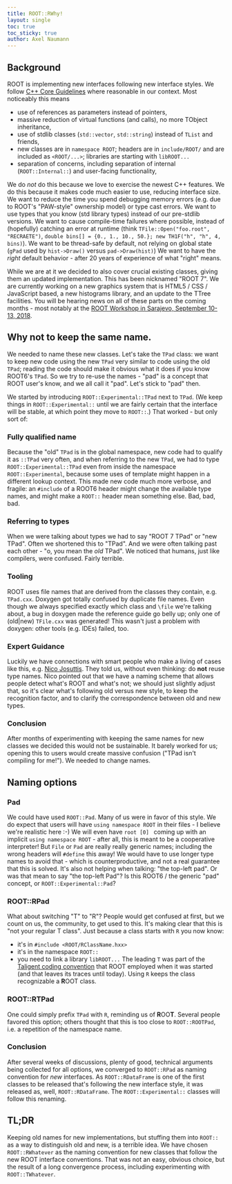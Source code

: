 ```yaml
---
title: ROOT::RWhy!
layout: single
toc: true
toc_sticky: true
author: Axel Naumann
---
```


## Background

ROOT is implementing new interfaces following new interface styles. We follow [C++ Core Guidelines](https://github.com/isocpp/CppCoreGuidelines/blob/master/CppCoreGuidelines.md) where reasonable in our context. Most noticeably this means

- use of references as parameters instead of pointers,
- massive reduction of virtual functions (and calls), no more TObject inheritance,
- use of stdlib classes (`std::vector`, `std::string`) instead of `TList` and friends,
- new classes are in `namespace ROOT`; headers are in `include/ROOT/` and are included as `<ROOT/...>`;  libraries are starting with `libROOT...`
- separation of concerns, including separation of internal (`ROOT::Internal::`) and user-facing functionality,

We do *not* do this because we love to exercise the newest C++ features.
We do this because it makes code much easier to use, reducing interface size.
We want to reduce the time you spend debugging memory errors (e.g. due to ROOT's "PAW-style" ownership model) or type cast errors.
We want to use types that you know (std library types) instead of our pre-stdlib versions.
We want to cause compile-time failures where possible, instead of (hopefully) catching an error at runtime (think `TFile::Open("foo.root", "RECRAETE")`, `double bins[] = {0., 1., 10., 50.}; new TH1F("h", "h", 4, bins)`).
We want to be thread-safe by default, not relying on global state (`gPad` used by `hist->Draw()` versus `pad->Draw(hist)`)
We want to have the *right* default behavior - after 20 years of experience of what "right" means.

While we are at it we decided to also cover crucial existing classes, giving them an updated implementation. This has been nicknamed "ROOT 7".
We are currently working on a new graphics system that is HTML5 / CSS / JavaScript based, a new histograms library, and an update to the TTree facilities.
You will be hearing news on all of these parts on the coming months - most notably at the [ROOT Workshop in Sarajevo, September 10-13, 2018](https://cern.ch/root2018).

## Why not to keep the same name.

We needed to name these new classes. Let's take the `TPad` class: we want to keep new code using the new `TPad` very similar to code using the old `TPad`; reading the code should make it obvious what it does if you know ROOT6's `TPad`.
So we try to re-use the names - "pad" is a concept that ROOT user's know, and we all call it "pad". Let's stick to "pad" then.

We started by introducing `ROOT::Experimental::TPad` next to `TPad`. (We keep things in `ROOT::Experimental::` until we are fairly certain that the interface will be stable, at which point they move to `ROOT::`.)
That worked - but only sort of:

### Fully qualified name

Because the "old" `TPad` is in the global namespace, new code had to qualify it as `::TPad` very often, and when referring to the new `TPad`, we had to type `ROOT::Experimental::TPad` even from inside the namespace `ROOT::Experimental`, because some uses of template might happen in a different lookup context.
This made new code much more verbose, and fragile: an `#include` of a ROOT6 header might change the available type names, and might make a `ROOT::` header mean something else. Bad, bad, bad.

### Referring to types

When we were talking about types we had to say "ROOT 7 TPad" or "new TPad". Often we shortened this to "TPad". And we were often talking past each other - "o, you mean the *old* TPad".
We noticed that humans, just like compilers, were confused. Fairly terrible.

### Tooling

ROOT uses file names that are derived from the classes they contain, e.g. `TPad.cxx`. Doxygen
got totally confused by duplicate file names. Even though we always specified exactly which
class and `\file` we're talking about, a bug in doxygen made the reference guide go belly up;
only one of (old|new) `TFile.cxx` was generated! This wasn't just a problem with doxygen:
other tools (e.g. IDEs) failed, too.

### Expert Guidance

Luckily we have connections with smart people who make a living of cases like this, e.g. [Nico Josuttis](http://www.josuttis.com/).
They told us, without even thinking: do **not** reuse type names.
Nico pointed out that we have a naming scheme that allows people detect what's ROOT and what's not; we should just slightly adjust that, so it's clear what's following old versus new style, to keep the recognition factor, and to clarify the correspondence between old and new types.

### Conclusion

After months of experimenting with keeping the same names for new classes we decided this would not be sustainable.
It barely worked for us; opening this to users would create massive confusion ("TPad isn't compiling for me!").
We needed to change names.

## Naming options

### Pad

We could have used `ROOT::Pad`. Many of us were in favor of this style.
We do expect that users will have `using namespace ROOT` in their files - I believe we're realistic here :-)
We will even have `root [0] ` coming up with an implicit `using namespace ROOT` - after all, this is meant to be a cooperative interpreter!
But `File` or `Pad` are really really generic names; including the wrong headers will `#define` this away!
We would have to use longer type names to avoid that - which is counterproductive, and not a real guarantee that this is solved.
It's also not helping when talking: "the top-left pad". Or was that mean to say "the top-left Pad"? Is this ROOT6 / the generic "pad" concept, or `ROOT::Experimental::Pad`?

### ROOT::RPad

What about switching "T" to "R"? People would get confused at first, but we count on us, the community, to get used to this.
It's making clear that this is "not your regular T class". Just because a class starts with `R` you now know:
- it's in `#include <ROOT/RClassName.hxx>`
- it's in the namespace `ROOT::`
- you need to link a library `libROOT...`
The leading `T` was part of the [Taligent coding convention](https://root.cern/TaligentDocs/TaligentOnline/DocumentRoot/1.0/Docs/books/WM/WM_63.html) that ROOT employed when it was started (and that leaves its traces until today).
Using `R` keeps the class recognizable a **R**OOT class.

### ROOT::RTPad

One could simply prefix `TPad` with `R`, reminding us of **R**OO**T**. Several people favored this option; others thought that this is too close to `ROOT::ROOTPad`, i.e. a repetition of the namespace name.

### Conclusion

After several weeks of discussions, plenty of good, technical arguments being collected for all options, we converged to `ROOT::RPad` as naming convention for *new* interfaces.
As `ROOT::RDataFrame` is one of the first classes to be released that's following the new interface style, it was released as, well, `ROOT::RDataFrame`.
The `ROOT::Experimental::` classes will follow this renaming.

## TL;DR

Keeping old names for new implementations, but stuffing them into `ROOT::` as a way to distinguish old and new, is a terrible idea.
We have chosen `ROOT::RWhatever` as the naming convention for new classes that follow the new ROOT interface conventions.
That was not an easy, obvious choice, but the result of a long convergence process, including experimenting with `ROOT::TWhatever`.
